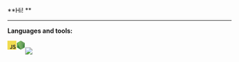 **Hi! **

* * *

**Languages and tools:**

<img align="left" height="20" src="https://raw.githubusercontent.com/viniciusamirat/viniciusamirat/main/images/javascript.png">
<!--<img align="left" height="20" src="https://raw.githubusercontent.com/viniciusamirat/viniciusamirat/main/images/typescript.png">-->
<img align="left" height="20" src="https://raw.githubusercontent.com/viniciusamirat/viniciusamirat/main/images/nodejs.png">
<!--<img align="left" height="20" src="https://raw.githubusercontent.com/viniciusamirat/viniciusamirat/main/images/react.png">-->

  ##
 
<div> 
  <a href="https://www.linkedin.com/in/vinicius-amirat/" target="_blank"><img src="https://img.shields.io/badge/-LinkedIn-%230077B5?style=for-the-badge&logo=linkedin&logoColor=white" target="_blank"></a> 
 
  <!--![Snake animation](https://github.com/viniciusamirat/viniciusamirat/blob/output/github-contribution-grid-snake.svg)-->
 
</div>
